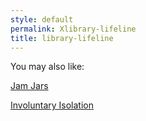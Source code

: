 ```yaml
---
style: default
permalink: Xlibrary-lifeline
title: library-lifeline
---
```

You may also like:

[Jam Jars](http://scp-wiki.net/jam-jars)

[Involuntary Isolation](http://scp-wiki.net/involuntary-isolation)

